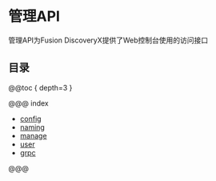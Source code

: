 # 管理API

管理API为Fusion DiscoveryX提供了Web控制台使用的访问接口

## 目录

@@toc { depth=3 }

@@@ index

- [config](config.md)
- [naming](naming.md)
- [manage](manage.md)
- [user](user.md)
- [grpc](grpc.md)

@@@

